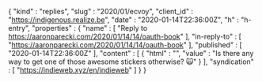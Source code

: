 {
  "kind" : "replies",
  "slug" : "2020/01/ecvoy",
  "client_id" : "https://indigenous.realize.be",
  "date" : "2020-01-14T22:36:00Z",
  "h" : "h-entry",
  "properties" : {
    "name" : [ "Reply to https://aaronparecki.com/2020/01/14/14/oauth-book" ],
    "in-reply-to" : [ "https://aaronparecki.com/2020/01/14/14/oauth-book" ],
    "published" : [ "2020-01-14T22:36:00Z" ],
    "content" : [ {
      "html" : "",
      "value" : "Is there any way to get one of those awesome stickers otherwise? 🙀"
    } ],
    "syndication" : [ "https://indieweb.xyz/en/indieweb" ]
  }
}

